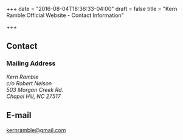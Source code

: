 +++
date = "2016-08-04T18:36:33-04:00"
draft = false
title = "Kern Ramble:Official Website - Contact Information"

+++



<h2>Contact</h2>

<div itemscope itemtype="http://schema.org/Person">
  <div class="col-md-6" itemprop="address" itemscope itemtype="http://schema.org/PostalAddress">
  <h3>Mailing Address</h3>
    <address>
    <div itemprop="address" itemscope itemtype="http://schema.org/PostalAddress">
      <span itemprop="name">
      Kern Ramble <br/>
      c/o Robert Nelson <br/>
      </span>
      <span itemprop="streetAddress">
        503 Morgan Creek Rd. <br/>
      </span>
      <span itemprop="addressLocality">Chapel Hill</span>,
      <span itemprop="addressRegion">NC</span>
      <span itemprop="postalCode">27517</span>
    </div>
    </address>
  </div>

  <div class="col-md-6">
  <h2>E-mail</h2>
    <div>
      <a href="mailto:kernramble@gmail.com" itemprop="email">kernramble@gmail.com</a>
    </div>
  </div>

</div>

